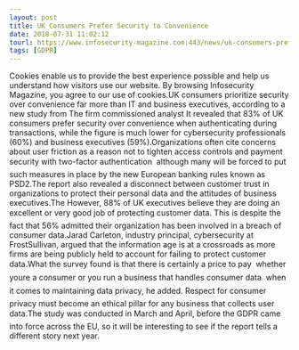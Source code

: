 ```yaml
---
layout: post
title: UK Consumers Prefer Security to Convenience
date: 2018-07-31 11:02:12
tourl: https://www.infosecurity-magazine.com:443/news/uk-consumers-prefer-security-to/
tags: [GDPR]
---
```

Cookies enable us to provide the best experience possible and help us understand how visitors use our website. By browsing Infosecurity Magazine, you agree to our use of cookies.UK consumers prioritize security over convenience far more than IT and business executives, according to a new study from The firm commissioned analyst It revealed that 83% of UK consumers prefer security over convenience when authenticating during transactions, while the figure is much lower for cybersecurity professionals (60%) and business executives (59%).Organizations often cite concerns about user friction as a reason not to tighten access controls and payment security with two-factor authentication  although many will be forced to put such measures in place by the new European banking rules known as PSD2.The report also revealed a disconnect between customer trust in organizations to protect their personal data and the attitudes of business executives.The However, 88% of UK executives believe they are doing an excellent or very good job of protecting customer data. This is despite the fact that 56% admitted their organization has been involved in a breach of consumer data.Jarad Carleton, industry principal, cybersecurity at FrostSullivan, argued that the information age is at a crossroads as more firms are being publicly held to account for failing to protect customer data.What the survey found is that there is certainly a price to pay  whether youre a consumer or you run a business that handles consumer data  when it comes to maintaining data privacy, he added. Respect for consumer privacy must become an ethical pillar for any business that collects user data.The study was conducted in March and April, before the GDPR came into force across the EU, so it will be interesting to see if the report tells a different story next year.